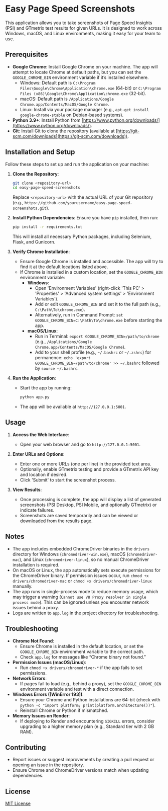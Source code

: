 # Easy Page Speed Screenshots

This application allows you to take screenshots of Page Speed Insights (PSI) and GTmetrix test results for given URLs. It is designed to work across Windows, macOS, and Linux environments, making it easy for your team to use.

## Prerequisites
- **Google Chrome**: Install Google Chrome on your machine. The app will attempt to locate Chrome at default paths, but you can set the `GOOGLE_CHROME_BIN` environment variable if it’s installed elsewhere.
  - Windows: Default path is `C:\Program Files\Google\Chrome\Application\chrome.exe` (64-bit) or `C:\Program Files (x86)\Google\Chrome\Application\chrome.exe` (32-bit).
  - macOS: Default path is `/Applications/Google Chrome.app/Contents/MacOS/Google Chrome`.
  - Linux: Install via your package manager (e.g., `apt-get install google-chrome-stable` on Debian-based systems).
- **Python 3.9+**: Install Python from [https://www.python.org/downloads/](https://www.python.org/downloads/).
- **Git**: Install Git to clone the repository (available at [https://git-scm.com/downloads](https://git-scm.com/downloads)).

## Installation and Setup
Follow these steps to set up and run the application on your machine:

1. **Clone the Repository**:
   ```bash
   git clone <repository-url>
   cd easy-page-speed-screenshots
   ```
   Replace `<repository-url>` with the actual URL of your Git repository (e.g., `https://github.com/yourusername/easy-page-speed-screenshots.git`).

2. **Install Python Dependencies**:
   Ensure you have `pip` installed, then run:
   ```bash
   pip install -r requirements.txt
   ```
   This will install all necessary Python packages, including Selenium, Flask, and Gunicorn.

3. **Verify Chrome Installation**:
   - Ensure Google Chrome is installed and accessible. The app will try to find it at the default locations listed above.
   - If Chrome is installed in a custom location, set the `GOOGLE_CHROME_BIN` environment variable:
     - **Windows**:
       - Open 'Environment Variables' (right-click 'This PC' > 'Properties' > 'Advanced system settings' > 'Environment Variables').
       - Add or edit `GOOGLE_CHROME_BIN` and set it to the full path (e.g., `C:\Path\To\chrome.exe`).
       - Alternatively, run in Command Prompt: `set GOOGLE_CHROME_BIN=C:\Path\To\chrome.exe` before starting the app.
     - **macOS/Linux**:
       - Run in Terminal: `export GOOGLE_CHROME_BIN=/path/to/chrome` (e.g., `/Applications/Google Chrome.app/Contents/MacOS/Google Chrome`).
       - Add to your shell profile (e.g., `~/.bashrc` or `~/.zshrc`) for permanence: `echo 'export GOOGLE_CHROME_BIN=/path/to/chrome' >> ~/.bashrc` followed by `source ~/.bashrc`.

4. **Run the Application**:
   - Start the app by running:
     ```bash
     python app.py
     ```
   - The app will be available at `http://127.0.0.1:5001`.

## Usage
1. **Access the Web Interface**:
   - Open your web browser and go to `http://127.0.0.1:5001`.

2. **Enter URLs and Options**:
   - Enter one or more URLs (one per line) in the provided text area.
   - Optionally, enable GTmetrix testing and provide a GTmetrix API key and location if desired.
   - Click 'Submit' to start the screenshot process.

3. **View Results**:
   - Once processing is complete, the app will display a list of generated screenshots (PSI Desktop, PSI Mobile, and optionally GTmetrix) or indicate failures.
   - Screenshots are saved temporarily and can be viewed or downloaded from the results page.

## Notes
- The app includes embedded ChromeDriver binaries in the `drivers` directory for Windows (`chromedriver-win.exe`), macOS (`chromedriver-mac`), and Linux (`chromedriver-linux`), so no manual ChromeDriver installation is required.
- On macOS or Linux, the app automatically sets execute permissions for the ChromeDriver binary. If permission issues occur, run `chmod +x drivers/chromedriver-mac` or `chmod +x drivers/chromedriver-linux` manually.
- The app runs in single-process mode to reduce memory usage, which may trigger a warning (`Cannot use V8 Proxy resolver in single process mode`). This can be ignored unless you encounter network issues behind a proxy.
- Logs are written to `app.log` in the project directory for troubleshooting.

## Troubleshooting
- **Chrome Not Found**:
  - Ensure Chrome is installed in the default location, or set the `GOOGLE_CHROME_BIN` environment variable to the correct path.
  - Check `app.log` for messages like “Chrome binary not found.”
- **Permission Issues (macOS/Linux)**:
  - Run `chmod +x drivers/chromedriver-*` if the app fails to set permissions.
- **Network Errors**:
  - If pages fail to load (e.g., behind a proxy), set the `GOOGLE_CHROME_BIN` environment variable and test with a direct connection.
- **Windows Errors ([WinError 193])**:
  - Ensure your Chrome and Python installations are 64-bit (check with `python -c "import platform; print(platform.architecture())"`).
  - Reinstall Chrome or Python if mismatched.
- **Memory Issues on Render**:
  - If deploying to Render and encountering `SIGKILL` errors, consider upgrading to a higher memory plan (e.g., Standard tier with 2 GB RAM).

## Contributing
- Report issues or suggest improvements by creating a pull request or opening an issue in the repository.
- Ensure Chrome and ChromeDriver versions match when updating dependencies.

## License
[MIT License](https://github.com/viivue/easy-page-speed-screenshots/blob/enhancement/LICENSE)